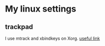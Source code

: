# My linux settings

## trackpad

I use mtrack and xbindkeys on Xorg. [useful link](https://int3ractive.com/2018/09/make-the-best-of-MacBook-touchpad-on-Ubuntu.html)
